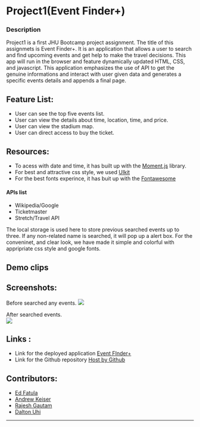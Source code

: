 # Project1(Event Finder+)

### Description
Project1 is a first JHU Bootcamp project assignment. The title of this assignmets is Event Finder+.
It is an application that allows a user to search and find upcoming events and get help to make the travel decisions. This app will run in the browser and feature dynamically updated HTML, CSS, and javascript. This application emphasizes the use of API to get the genuine informations and interact with user given data and generates a specific events details and appends a final page.

## Feature List:

* User can see the top five events list.
* User can view the details about time, location, time, and price.
* User can view the stadium map.
* User can direct access to buy the ticket.

## Resources:

- To acess with date and time, it has built up with the [Moment.js](https://momentjs.com/) library.
- For best and attractive css style, we used [UIkit](https://getuikit.com/docs/introduction) 
- For the best fonts experince, it has buit up with the [Fontawesome](https://fontawesome.com)

#### APIs list
* Wikipedia/Google
* Ticketmaster
* Stretch/Travel API

The local storage is used here to store previous searched events up to three. If any non-related name is searched, it will pop up a alert box. For the conveninet, and clear look, we have made it simple and colorful with appripriate css style and google fonts. 

## Demo clips

## Screenshots:
Before searched any events.
   ![](./assets/images/before-search-city.png) 

After searched events.  
![](./assets/images/after-search-city.png)

## Links :

* Link for the deployed application [Event FInder+](https://jhu-project1.github.io/Project)
* Link for the Github repository [Host by Github](https://github.com/JHU-Project1/Project1)



## Contributors:
* [Ed Fatula](https://github.com/shooters00)
* [Andrew Keiser](https://github.com/webdev410)
* [Rajesh Gautam](https://github.com/Rajesh295-dev)
* [Dalton Uhi](https://github.com/duhl91)

- - -
 

